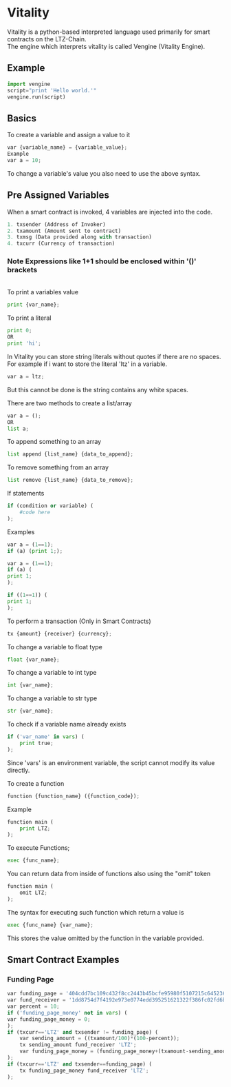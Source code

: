 # Vitality
Vitality is a python-based interpreted language used primarily for smart contracts on the LTZ-Chain.\
The engine which interprets vitality is called Vengine (Vitality Engine).
## Example
```python
import vengine
script="print 'Hello world.'"
vengine.run(script)
```
## Basics
To create a variable and assign a value to it
```python
var {variable_name} = {variable_value};
Example
var a = 10;
```
To change a variable's value  you also need to use the above syntax.
## Pre Assigned Variables
When a smart contract is invoked, 4 variables are injected into the code.
```python
1. txsender (Address of Invoker)
2. txamount (Amount sent to contract)
3. txmsg (Data provided along with transaction)
4. txcurr (Currency of transaction)
```
### Note Expressions like 1+1 should be enclosed within '()' brackets
\
To print a variables value
```python
print {var_name};
```
To print a literal
```python
print 0;
OR
print 'hi';
```
In Vitality you can store string literals without quotes if there are no spaces.\
For example if i want to store the literal 'ltz' in a variable.
```python
var a = ltz;
```
But this cannot be done is the string contains any white spaces.

There are two methods to create a list/array
```python
var a = ();
OR
list a;
```
To append something to an array
```python
list append {list_name} {data_to_append};
```
To remove something from an array
```python
list remove {list_name} {data_to_remove};
```
If statements
```python
if (condition or variable) (
    #code here
);
```
Examples
```python
var a = (1==1);
if (a) (print 1;);
```
```python
var a = (1==1);
if (a) (
print 1;
);
```
```python
if ((1==1)) (
print 1;
);
```
To perform a transaction (Only in Smart Contracts)
```python
tx {amount} {receiver} {currency};
```
To change a variable to float type
```python
float {var_name};
```
To change a variable to int type
```python
int {var_name};
```
To change a variable to str type
```python
str {var_name};
```
To check if a variable name already exists
```python
if ('var_name' in vars) (
    print true;
);
```
Since 'vars' is an environment variable, the script cannot modify its value directly.

To create a function
```python
function {function_name} ({function_code});
```
Example
```python
function main (
    print LTZ;
);
```
To execute Functions;
```python
exec {func_name};
```
You can return data from inside of functions also using the "omit" token
```python
function main (
    omit LTZ;
);
```
The syntax for executing such function which return a value is
```python
exec {func_name} {var_name};
```
This stores the value omitted by the function in the variable provided.
## Smart Contract Examples
### Funding Page
```python
var funding_page = '404cdd7bc109c432f8cc2443b45bcfe95980f5107215c645236e577929ac3e52';
var fund_receiver = '1dd8754d7f4192e973e0774edd395251621322f386fc02fd6b267bf4ba982cc9';
var percent = 10;
if ('funding_page_money' not in vars) (
var funding_page_money = 0;
);
if (txcurr=='LTZ' and txsender != funding_page) (
    var sending_amount = ((txamount/100)*(100-percent));
    tx sending_amount fund_receiver 'LTZ';
    var funding_page_money = (funding_page_money+(txamount-sending_amount));
);
if (txcurr=='LTZ' and txsender==funding_page) (
    tx funding_page_money fund_receiver 'LTZ';
);
```